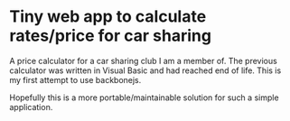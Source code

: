 # Tiny web app to calculate rates/price for car sharing

A price calculator for a car sharing club I am a member of. The previous calculator was written in Visual Basic and had reached end of life. This is my first attempt to use backbonejs.

Hopefully this is a more portable/maintainable solution for such a simple application.
